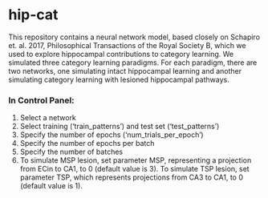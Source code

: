 # hip-cat

This repository contains a neural network model, based closely on Schapiro et. al. 2017, Philosophical Transactions of the Royal Society B, which we used to explore hippocampal contributions to category learning. We simulated three category learning paradigms. For each paradigm, there are two networks, one simulating intact hippocampal learning and another simulating category learning with lesioned hippocampal pathways.

### In Control Panel:

1. Select a network
2. Select training (‘train_patterns’) and test set (‘test_patterns’)
3. Specify the number of epochs (‘num_trials_per_epoch’)
4. Specify the number of epochs per batch
5. Specify the number of batches
6. To simulate MSP lesion, set parameter MSP, representing a projection from ECin to CA1, to 0 (default value is 3). To simulate TSP lesion, set parameter TSP, which represents projections from CA3 to CA1, to 0 (default value is 1).
